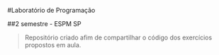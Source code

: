 #Laboratório de Programação

##2 semestre - ESPM SP

>Repositório criado afim de compartilhar o código dos exercícios propostos em aula.
